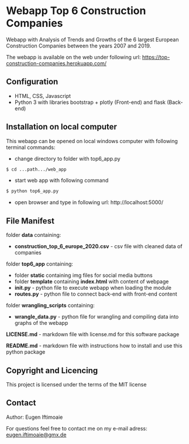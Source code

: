 # Webapp Top 6 Construction Companies
Webapp with Analysis of Trends and Growths of the 6 largest European Construction Companies between the years 2007 and 2019.

The webapp is available on the web under following url: https://top-construction-companies.herokuapp.com/

## Configuration
* HTML, CSS, Javascript
* Python 3 with libraries bootstrap + plotly (Front-end) and flask (Back-end)

## Installation on local computer
This webapp can be opened on local windows computer with following terminal commands:
* change directory to folder with top6_app.py
```bash
$ cd ...path.../web_app
```
* start web app with following command
```bash
$ python top6_app.py
```
* open browser and type in following url: http://localhost:5000/

## File Manifest
folder **data** containing:
* **construction_top_6_europe_2020.csv** - csv file with cleaned data of companies

folder **top6_app** containing:
* folder **static** containing img files for social media buttons
* folder **template** containing **index.html** with content of webpage
* **__init__.py** - python file to execute webapp when loading the module
* **routes.py** - python file to connect back-end with front-end content

folder **wrangling_scripts** containing:
* **wrangle_data.py** - python file for wrangling and compiling data into graphs of the webapp

**LICENSE.md** - markdown file with license.md for this software package

**README.md** - markdown file with instructions how to install and use this python package

## Copyright and Licencing
This project is licensed under the terms of the MIT license

## Contact
Author: Eugen Iftimoaie

For questions feel free to contact me on my e-mail adress: eugen.iftimoaie@gmx.de
